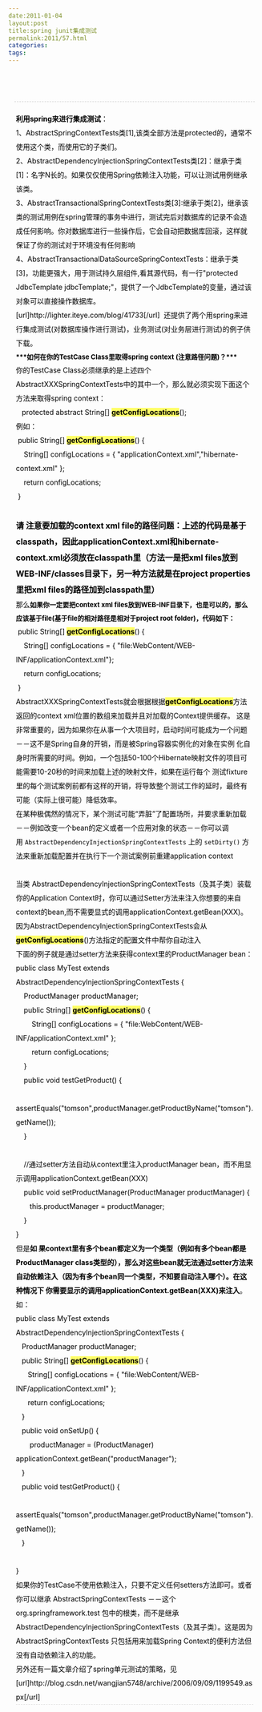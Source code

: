 ```yaml
---
date:2011-01-04
layout:post
title:spring junit集成测试
permalink:2011/57.html
categories:
tags:
---
```



<p><span> </span></p> <div class="showHead" style="margin-top: 5px; margin-right: 12px; margin-bottom: 0px; margin-left: 12px; height: 60px; border-bottom-width: 1px; border-bottom-style: dashed; border-bottom-color: #cccccc; padding: 0px;">  <div class="showTitleBOx" style="padding-top: 20px; padding-right: 0px; padding-bottom: 0px; padding-left: 0px; text-align: center; margin: 0px;">   <div class="showTitle">   <br />  </div>  </div> </div> <div class="showContent" style="margin-top: 20px; margin-right: 15px; margin-bottom: 20px; margin-left: 15px; line-height: 2; font-size: 14px; border-bottom-width: 1px; border-bottom-style: dashed; border-bottom-color: #d9d9d9; padding: 0px;">  <div style="padding: 0px; margin: 0px;">  <span style="color: #000000; padding: 0px; margin: 0px;"><strong style="padding: 0px; margin: 0px;">利用spring来进行集成测试</strong>：&nbsp;<br style="padding: 0px; margin: 0px;" />1、AbstractSpringContextTests类[1],该类全部方法是protected的，通常不使用这个类，而使用它的子类们。</span> </div>  <div style="padding: 0px; margin: 0px;">  <span style="color: #000000; padding: 0px; margin: 0px;">2、AbstractDependencyInjectionSpringContextTests类[2]：继承于类[1]：名字N长的。如果仅仅使用Spring依赖注入功能，可以让测试用例继承该类。</span> </div>  <div style="padding: 0px; margin: 0px;">  <span style="color: #000000; padding: 0px; margin: 0px;">3、AbstractTransactionalSpringContextTests类[3]:继承于类[2]，继承该类的测试用例在spring管理的事务中进行，测试完后对数据库的记录不会造成任何影响。你对数据库进行一些操作后，它会自动把数据库回滚，这样就保证了你的测试对于环境没有任何影响</span> </div>  <div style="padding: 0px; margin: 0px;">  <span style="color: #000000; padding: 0px; margin: 0px;">4、AbstractTransactionalDataSourceSpringContextTests：继承于类[3]，功能更强大，用于测试持久层组件,看其源代码，有一行&quot;protected JdbcTemplate jdbcTemplate;&quot;，提供了一个JdbcTemplate的变量，通过该对象可以直接操作数据库。</span> </div>  <div style="padding: 0px; margin: 0px;">   <a style="color: #015f91; text-decoration: none; padding: 0px; margin: 0px;" href="http://lighter.iteye.com/blog/41733" target="_blank"><span style="color: #000000; padding: 0px; margin: 0px;">[url]http://lighter.iteye.com/blog/41733[/url]</span></a>  <span style="color: #000000; padding: 0px; margin: 0px;">&nbsp;还提供了两个用spring来进行集成测试(对数据库操作进行测试)，业务测试(对业务层进行测试)的例子供下载。</span>  </div>  <div style="padding: 0px; margin: 0px;">  <span style="color: #000000; font-size: small; padding: 0px; margin: 0px;"><strong style="padding: 0px; margin: 0px;">***如何在你的TestCase Class里取得spring context (注意路径问题)？***</strong></span> </div>  <div style="padding: 0px; margin: 0px;">  <span style="color: #000000; padding: 0px; margin: 0px;">你的TestCase Class必须继承的是上述四个AbstractXXXSpringContextTests中的其中一个，那么就必须实现下面这个方法来取得spring context：</span> </div>  <div style="padding: 0px; margin: 0px;">  <span style="color: #000000; padding: 0px; margin: 0px;">&nbsp;&nbsp; protected abstract String[]&nbsp;<strong style="color: black; background-color: #ffff66; padding: 0px; margin: 0px;">getConfigLocations</strong>();</span> </div>  <div style="padding: 0px; margin: 0px;">  <span style="color: #000000; padding: 0px; margin: 0px;">例如：</span> </div>  <div style="padding: 0px; margin: 0px;">  <span style="color: #000000; padding: 0px; margin: 0px;">&nbsp;public String[]&nbsp;<strong style="color: black; background-color: #ffff66; padding: 0px; margin: 0px;">getConfigLocations</strong>() {<br style="padding: 0px; margin: 0px;" />&nbsp;&nbsp;&nbsp; String[] configLocations = { &quot;applicationContext.xml&quot;,&quot;hibernate-context.xml&quot; };<br style="padding: 0px; margin: 0px;" />&nbsp;&nbsp;&nbsp; return configLocations;<br style="padding: 0px; margin: 0px;" />&nbsp;}</span> </div>  <div style="padding: 0px; margin: 0px;">   <br style="padding: 0px; margin: 0px;" />  <span style="color: #000000; font-size: medium; padding: 0px; margin: 0px;"><strong style="padding: 0px; margin: 0px;">请 注意要加载的context xml file的路径问题：上述的代码是基于classpath，因此applicationContext.xml和hibernate- context.xml必须放在classpath里（方法一是把xml files放到WEB-INF/classes目录下，另一种方法就是在project properties里把xml files的路径加到classpath里）</strong></span>  </div>  <div style="padding: 0px; margin: 0px;">  <span style="color: #000000; padding: 0px; margin: 0px;">那么<span style="font-size: small; padding: 0px; margin: 0px;"><strong style="padding: 0px; margin: 0px;">如果你一定要把context xml files放到WEB-INF目录下，也是可以的，那么应该基于file(基于file的相对路径是相对于project root folder)，代码如下：</strong></span></span> </div>  <div style="padding: 0px; margin: 0px;">  <span style="color: #000000; padding: 0px; margin: 0px;">&nbsp;public String[]&nbsp;<strong style="color: black; background-color: #ffff66; padding: 0px; margin: 0px;">getConfigLocations</strong>() {<br style="padding: 0px; margin: 0px;" />&nbsp;&nbsp;&nbsp; String[] configLocations = { &quot;file:WebContent/WEB-INF/applicationContext.xml&quot;};<br style="padding: 0px; margin: 0px;" />&nbsp;&nbsp;&nbsp; return configLocations;<br style="padding: 0px; margin: 0px;" />&nbsp;}<br style="padding: 0px; margin: 0px;" /></span> </div>  <div style="padding: 0px; margin: 0px;">  <span style="color: #000000; padding: 0px; margin: 0px;">AbstractXXXSpringContextTests就会根据根据<strong style="color: black; background-color: #ffff66; padding: 0px; margin: 0px;">getConfigLocations</strong>方法返回的context xml位置的数组来加载并且对加载的Context提供缓存。 这是非常重要的，因为如果你在从事一个大项目时，启动时间可能成为一个问题－－这不是Spring自身的开销，而是被Spring容器实例化的对象在实例 化自身时所需要的时间。例如，一个包括50-100个Hibernate映射文件的项目可能需要10-20秒的时间来加载上述的映射文件，如果在运行每个 测试fixture里的每个测试案例前都有这样的开销，将导致整个测试工作的延时，最终有可能（实际上很可能）降低效率。</span> </div>  <div style="padding: 0px; margin: 0px;">  <span style="color: #000000; padding: 0px; margin: 0px;">在某种极偶然的情况下，某个测试可能“弄脏”了配置场所，并要求重新加载－－例如改变一个bean的定义或者一个应用对象的状态－－你可以调用&nbsp;<code class="classname" style="padding: 0px; margin: 0px;"><span>AbstractDependencyInjectionSpringContextTests</span></code>&nbsp;上的&nbsp;<code class="literal" style="padding: 0px; margin: 0px;"><span>setDirty()</span></code>&nbsp;方法来重新加载配置并在执行下一个测试案例前重建application context</span> </div>  <div style="padding: 0px; margin: 0px;">  &nbsp; </div>  <div style="padding: 0px; margin: 0px;">  <span style="color: #000000; padding: 0px; margin: 0px;">当类 AbstractDependencyInjectionSpringContextTests（及其子类）装载你的Application Context时，你可以通过Setter方法来注入你想要的来自context的bean,而不需要显式的调用applicationContext.getBean(XXX)。因为AbstractDependencyInjectionSpringContextTests会从<strong style="color: black; background-color: #ffff66; padding: 0px; margin: 0px;">getConfigLocations</strong>()方法指定的配置文件中帮你自动注入</span> </div>  <div style="padding: 0px; margin: 0px;">  <span style="color: #000000; padding: 0px; margin: 0px;">下面的例子就是通过setter方法来获得context里的ProductManager bean：</span> </div>  <div style="padding: 0px; margin: 0px;">  <span style="color: #000000; padding: 0px; margin: 0px;">public class MyTest extends AbstractDependencyInjectionSpringContextTests {<br style="padding: 0px; margin: 0px;" />&nbsp;&nbsp;&nbsp; ProductManager productManager;</span> </div>  <div style="padding: 0px; margin: 0px;">  <span style="color: #000000; padding: 0px; margin: 0px;">&nbsp;&nbsp;&nbsp; public String[]&nbsp;<strong style="color: black; background-color: #ffff66; padding: 0px; margin: 0px;">getConfigLocations</strong>() {<br style="padding: 0px; margin: 0px;" />&nbsp;&nbsp;&nbsp;&nbsp;&nbsp;&nbsp;&nbsp; String[] configLocations = { &quot;file:WebContent/WEB-INF/applicationContext.xml&quot; };<br style="padding: 0px; margin: 0px;" />&nbsp;&nbsp;&nbsp;&nbsp;&nbsp;&nbsp;&nbsp; return configLocations;<br style="padding: 0px; margin: 0px;" />&nbsp;&nbsp;&nbsp; }</span> </div>  <div style="padding: 0px; margin: 0px;">  <span style="color: #000000; padding: 0px; margin: 0px;">&nbsp;&nbsp;&nbsp; public void testGetProduct() {<br style="padding: 0px; margin: 0px;" />&nbsp;&nbsp;&nbsp;&nbsp;&nbsp;&nbsp; assertEquals(&quot;tomson&quot;,productManager.getProductByName(&quot;tomson&quot;).getName());<br style="padding: 0px; margin: 0px;" />&nbsp;&nbsp;&nbsp; }<br style="padding: 0px; margin: 0px;" />&nbsp;&nbsp;&nbsp;</span> </div>  <div style="padding: 0px; margin: 0px;">  <span style="color: #000000; padding: 0px; margin: 0px;">&nbsp;&nbsp;&nbsp; //通过setter方法自动从context里注入productManager bean，而不用显示调用applicationContext.getBean(XXX)<br style="padding: 0px; margin: 0px;" />&nbsp;&nbsp;&nbsp; public void setProductManager(ProductManager productManager) {<br style="padding: 0px; margin: 0px;" />&nbsp;&nbsp;&nbsp;&nbsp;&nbsp;&nbsp; this.productManager = productManager;<br style="padding: 0px; margin: 0px;" />&nbsp;&nbsp;&nbsp; }<br style="padding: 0px; margin: 0px;" />}<br style="padding: 0px; margin: 0px;" /></span> </div>  <div style="padding: 0px; margin: 0px;">  <span style="color: #000000; padding: 0px; margin: 0px;">但是<strong style="padding: 0px; margin: 0px;">如 果context里有多个bean都定义为一个类型（例如有多个bean都是ProductManager class类型的），那么对这些bean就无法通过setter方法来自动依赖注入（因为有多个bean同一个类型，不知要自动注入哪个）。在这种情况下 你需要显示的调用applicationContext.getBean(XXX)来注入</strong>。如：</span> </div>  <div style="padding: 0px; margin: 0px;">  <span style="color: #000000; padding: 0px; margin: 0px;">public class MyTest extends AbstractDependencyInjectionSpringContextTests {<br style="padding: 0px; margin: 0px;" />&nbsp;&nbsp; ProductManager productManager;</span> </div>  <div style="padding: 0px; margin: 0px;">  <span style="color: #000000; padding: 0px; margin: 0px;">&nbsp;&nbsp; public String[]&nbsp;<strong style="color: black; background-color: #ffff66; padding: 0px; margin: 0px;">getConfigLocations</strong>() {<br style="padding: 0px; margin: 0px;" />&nbsp;&nbsp;&nbsp;&nbsp;&nbsp; String[] configLocations = { &quot;file:WebContent/WEB-INF/applicationContext.xml&quot; };<br style="padding: 0px; margin: 0px;" />&nbsp;&nbsp;&nbsp;&nbsp;&nbsp; return configLocations;<br style="padding: 0px; margin: 0px;" />&nbsp;&nbsp; }</span> </div>  <div style="padding: 0px; margin: 0px;">  <span style="color: #000000; padding: 0px; margin: 0px;">&nbsp;&nbsp;&nbsp;public void onSetUp() {<br style="padding: 0px; margin: 0px;" />&nbsp;&nbsp;&nbsp;&nbsp;&nbsp;&nbsp; productManager = (ProductManager) applicationContext.getBean(&quot;productManager&quot;);<br style="padding: 0px; margin: 0px;" />&nbsp;&nbsp; }</span> </div>  <div style="padding: 0px; margin: 0px;">  <span style="color: #000000; padding: 0px; margin: 0px;">&nbsp;&nbsp; public void testGetProduct() {<br style="padding: 0px; margin: 0px;" />&nbsp;&nbsp;&nbsp;&nbsp;&nbsp;&nbsp; assertEquals(&quot;tomson&quot;,productManager.getProductByName(&quot;tomson&quot;).getName());<br style="padding: 0px; margin: 0px;" />&nbsp;&nbsp; }<br style="padding: 0px; margin: 0px;" />&nbsp;<br style="padding: 0px; margin: 0px;" />}<br style="padding: 0px; margin: 0px;" /></span> </div>  <div style="padding: 0px; margin: 0px;">  <span style="color: #000000; padding: 0px; margin: 0px;">如果你的TestCase不使用依赖注入，只要不定义任何setters方法即可。或者你可以继承 AbstractSpringContextTests －－这个 org.springframework.test 包中的根类，而不是继承AbstractDependencyInjectionSpringContextTests（及其子类）。这是因为AbstractSpringContextTests 只包括用来加载Spring Context的便利方法但没有自动依赖注入的功能。</span> </div>  <div style="padding: 0px; margin: 0px;">   <span style="color: #000000; padding: 0px; margin: 0px;">另外还有一篇文章介绍了spring单元测试的策略，见</span>  <a style="color: #015f91; text-decoration: none; padding: 0px; margin: 0px;" href="http://blog.csdn.net/wangjian5748/archive/2006/09/09/1199549.aspx" target="_blank"><span style="color: #000000; padding: 0px; margin: 0px;">[url]http://blog.csdn.net/wangjian5748/archive/2006/09/09/1199549.aspx[/url]</span></a>  </div> </div> <p>&nbsp;</p>